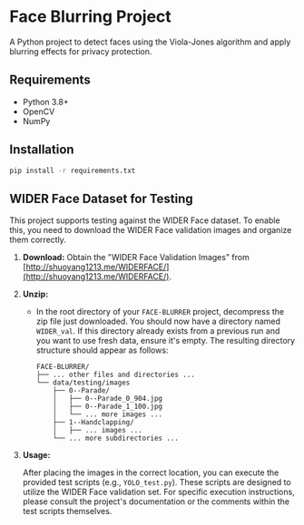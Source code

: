 # Face Blurring Project

A Python project to detect faces using the Viola-Jones algorithm and apply blurring effects for privacy protection.

## Requirements

- Python 3.8+
- OpenCV
- NumPy

## Installation

```bash
pip install -r requirements.txt
```

## WIDER Face Dataset for Testing

This project supports testing against the WIDER Face dataset. To enable this, you need to download the WIDER Face validation images and organize them correctly.

1. **Download:** Obtain the "WIDER Face Validation Images" from [http://shuoyang1213.me/WIDERFACE/](http://shuoyang1213.me/WIDERFACE/).

2. **Unzip:**

   - In the root directory of your `FACE-BLURRER` project, decompress the zip file just downloaded. You should now have a directory named `WIDER_val`. If this directory already exists from a previous run and you want to use fresh data, ensure it's empty. The resulting directory structure should appear as follows:

     ```
     FACE-BLURRER/
     ├── ... other files and directories ...
     └── data/testing/images
         ├── 0--Parade/
         │   ├── 0--Parade_0_904.jpg
         │   ├── 0--Parade_1_100.jpg
         │   └── ... more images ...
         ├── 1--Handclapping/
         │   ├── ... images ...
         └── ... more subdirectories ...
     ```

3. **Usage:**

   After placing the images in the correct location, you can execute the provided test scripts (e.g., `YOLO_test.py`). These scripts are designed to utilize the WIDER Face validation set. For specific execution instructions, please consult the project's documentation or the comments within the test scripts themselves.
